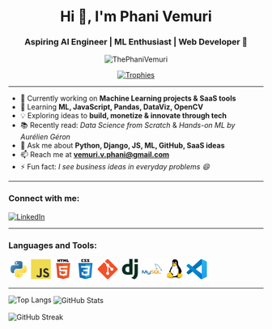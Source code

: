 <h1 align="center">Hi 👋, I'm Phani Vemuri</h1>
<h3 align="center">Aspiring AI Engineer | ML Enthusiast | Web Developer 🚀</h3>

<p align="center">
  <img src="https://komarev.com/ghpvc/?username=ThePhaniVemuri&label=Profile%20views&color=0e75b6&style=flat" alt="ThePhaniVemuri" />
</p>

<p align="center">
  <a href="https://github.com/ryo-ma/github-profile-trophy">
    <img src="https://github-profile-trophy.vercel.app/?username=ThePhaniVemuri&theme=dracula" alt="Trophies" />
  </a>
</p>

---

- 🔭 Currently working on **Machine Learning projects & SaaS tools**
- 🌱 Learning **ML, JavaScript, Pandas, DataViz, OpenCV**
- 💡 Exploring ideas to **build, monetize & innovate through tech**
- 📚 Recently read: *Data Science from Scratch* & *Hands-on ML by Aurélien Géron*
- 💬 Ask me about **Python, Django, JS, ML, GitHub, SaaS ideas**
- 📫 Reach me at **vemuri.v.phani@gmail.com**
- ⚡ Fun fact: *I see business ideas in everyday problems 😄*

---

<h3 align="left">Connect with me:</h3>
<p align="left">
  <a href="https://www.linkedin.com/in/phani-vemuri-23ab95333/" target="blank">
    <img align="center" src="https://raw.githubusercontent.com/rahuldkjain/github-profile-readme-generator/master/src/images/icons/Social/linked-in-alt.svg" alt="LinkedIn" height="30" width="40" />
  </a>
</p>

---

<h3 align="left">Languages and Tools:</h3>
<p align="left">
  <img src="https://raw.githubusercontent.com/devicons/devicon/master/icons/python/python-original.svg" alt="python" width="40" height="40"/>
  <img src="https://raw.githubusercontent.com/devicons/devicon/master/icons/javascript/javascript-original.svg" alt="js" width="40" height="40"/>
  <img src="https://raw.githubusercontent.com/devicons/devicon/master/icons/html5/html5-original-wordmark.svg" alt="html" width="40" height="40"/>
  <img src="https://raw.githubusercontent.com/devicons/devicon/master/icons/css3/css3-original-wordmark.svg" alt="css" width="40" height="40"/>
  <img src="https://raw.githubusercontent.com/devicons/devicon/master/icons/git/git-original.svg" alt="git" width="40" height="40"/>
  <img src="https://raw.githubusercontent.com/devicons/devicon/master/icons/django/django-plain.svg" alt="django" width="40" height="40"/>
  <img src="https://raw.githubusercontent.com/devicons/devicon/master/icons/mysql/mysql-original-wordmark.svg" alt="mysql" width="40" height="40"/>
  <img src="https://raw.githubusercontent.com/devicons/devicon/master/icons/linux/linux-original.svg" alt="linux" width="40" height="40"/>
  <img src="https://raw.githubusercontent.com/devicons/devicon/master/icons/vscode/vscode-original.svg" alt="vscode" width="40" height="40"/>
</p>

---

<p>
  <img align="left" src="https://github-readme-stats.vercel.app/api/top-langs?username=ThePhaniVemuri&show_icons=true&locale=en&layout=compact" alt="Top Langs" />
</p>

<p>&nbsp;<img align="center" src="https://github-readme-stats.vercel.app/api?username=ThePhaniVemuri&show_icons=true&locale=en" alt="GitHub Stats" /></p>

<p><img align="center" src="https://github-readme-streak-stats.herokuapp.com/?user=ThePhaniVemuri&" alt="GitHub Streak" /></p>
